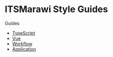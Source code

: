 # ITSMarawi Style Guides

Guides

* [TypeScript](./typescript.styleguide.md)
* [Vue](./vue.styleguide.md)
* [Workflow](./workflow.md)
* [Application](./application.md)

